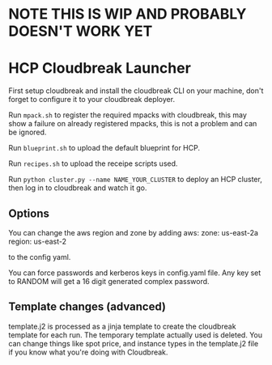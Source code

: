 # NOTE THIS IS WIP AND PROBABLY DOESN'T WORK YET

# HCP Cloudbreak Launcher

First setup cloudbreak and install the cloudbreak CLI on your machine, don't forget to configure it to your cloudbreak deployer.

Run `mpack.sh` to register the required mpacks with cloudbreak, this may show a failure on already registered mpacks, this is not a problem and can be ignored.

Run `blueprint.sh` to upload the default blueprint for HCP.

Run `recipes.sh` to upload the receipe scripts used.

Run `python cluster.py --name NAME_YOUR_CLUSTER` to deploy an HCP cluster, then log in to cloudbreak and watch it go.

## Options

You can change the aws region and zone by adding
aws:
  zone: us-east-2a
  region: us-east-2

to the config yaml.

You can force passwords and kerberos keys in config.yaml file. Any key set to RANDOM will get a 16 digit generated complex password.

## Template changes (advanced)

template.j2 is processed as a jinja template to create the cloudbreak template for each run. The temporary template actually used is deleted. You can change things like spot price, and instance types in the template.j2 file if you know what you're doing with Cloudbreak. 
